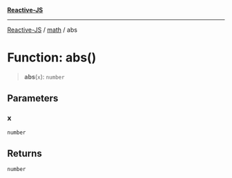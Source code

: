 [**Reactive-JS**](../../README.md)

***

[Reactive-JS](../../README.md) / [math](../README.md) / abs

# Function: abs()

> **abs**(`x`): `number`

## Parameters

### x

`number`

## Returns

`number`
